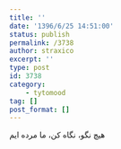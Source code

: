 ```yaml
---
title: ''
date: '1396/6/25 14:51:00'
status: publish
permalink: /3738
author: straxico
excerpt: ''
type: post
id: 3738
category:
    - tytomood
tag: []
post_format: []
---
```

هیچ نگو، نگاه کن، ما مرده ایم